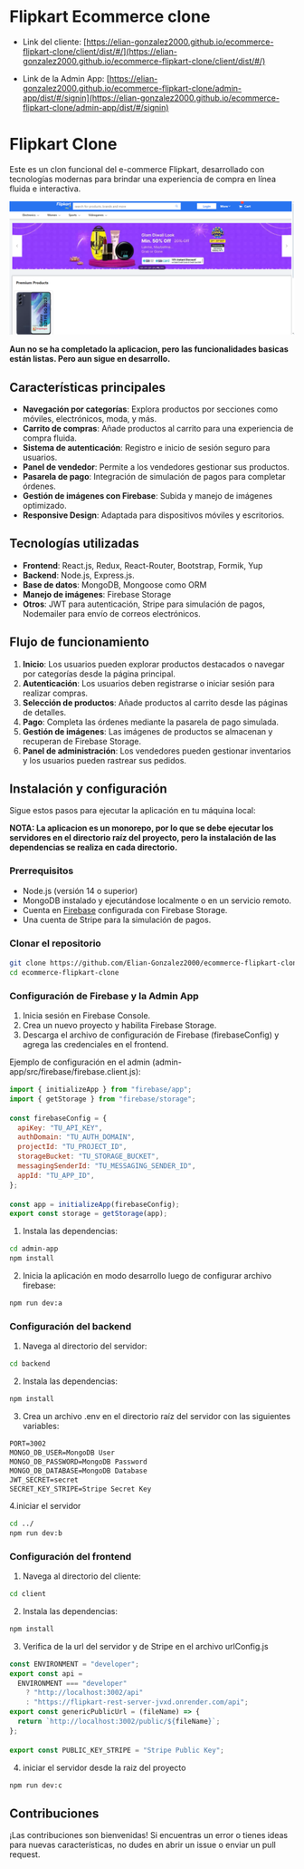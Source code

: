 # Flipkart Ecommerce clone

- Link del cliente: [https://elian-gonzalez2000.github.io/ecommerce-flipkart-clone/client/dist/#/](https://elian-gonzalez2000.github.io/ecommerce-flipkart-clone/client/dist/#/)

- Link de la Admin App: [https://elian-gonzalez2000.github.io/ecommerce-flipkart-clone/admin-app/dist/#/signin](https://elian-gonzalez2000.github.io/ecommerce-flipkart-clone/admin-app/dist/#/signin)

# Flipkart Clone

Este es un clon funcional del e-commerce Flipkart, desarrollado con tecnologías modernas para brindar una experiencia de compra en línea fluida e interactiva.

![Vista de la aplicación](https://raw.githubusercontent.com/Elian-Gonzalez2000/ecommerce-flipkart-clone/refs/heads/main/banner-app.png)

**Aun no se ha completado la aplicacion, pero las funcionalidades basicas están listas. Pero aun sigue en desarrollo.**

## Características principales

- **Navegación por categorías**: Explora productos por secciones como móviles, electrónicos, moda, y más.
- **Carrito de compras**: Añade productos al carrito para una experiencia de compra fluida.
- **Sistema de autenticación**: Registro e inicio de sesión seguro para usuarios.
- **Panel de vendedor**: Permite a los vendedores gestionar sus productos.
- **Pasarela de pago**: Integración de simulación de pagos para completar órdenes.
- **Gestión de imágenes con Firebase**: Subida y manejo de imágenes optimizado.
- **Responsive Design**: Adaptada para dispositivos móviles y escritorios.

## Tecnologías utilizadas

- **Frontend**: React.js, Redux, React-Router, Bootstrap, Formik, Yup
- **Backend**: Node.js, Express.js.
- **Base de datos**: MongoDB, Mongoose como ORM
- **Manejo de imágenes**: Firebase Storage
- **Otros**: JWT para autenticación, Stripe para simulación de pagos, Nodemailer para envío de correos electrónicos.

## Flujo de funcionamiento

1. **Inicio**: Los usuarios pueden explorar productos destacados o navegar por categorías desde la página principal.
2. **Autenticación**: Los usuarios deben registrarse o iniciar sesión para realizar compras.
3. **Selección de productos**: Añade productos al carrito desde las páginas de detalles.
4. **Pago**: Completa las órdenes mediante la pasarela de pago simulada.
5. **Gestión de imágenes**: Las imágenes de productos se almacenan y recuperan de Firebase Storage.
6. **Panel de administración**: Los vendedores pueden gestionar inventarios y los usuarios pueden rastrear sus pedidos.

## Instalación y configuración

Sigue estos pasos para ejecutar la aplicación en tu máquina local:

**NOTA: La aplicacion es un monorepo, por lo que se debe ejecutar los servidores en el directorio raíz del proyecto, pero la instalación de las dependencias se realiza en cada directorio.**

### Prerrequisitos

- Node.js (versión 14 o superior)
- MongoDB instalado y ejecutándose localmente o en un servicio remoto.
- Cuenta en [Firebase](https://firebase.google.com/) configurada con Firebase Storage.
- Una cuenta de Stripe para la simulación de pagos.

### Clonar el repositorio

```bash
git clone https://github.com/Elian-Gonzalez2000/ecommerce-flipkart-clone.git
cd ecommerce-flipkart-clone
```

### Configuración de Firebase y la Admin App

1. Inicia sesión en Firebase Console.
2. Crea un nuevo proyecto y habilita Firebase Storage.
3. Descarga el archivo de configuración de Firebase (firebaseConfig) y agrega las credenciales en el frontend.

Ejemplo de configuración en el admin (admin-app/src/firebase/firebase.client.js):

```javascript
import { initializeApp } from "firebase/app";
import { getStorage } from "firebase/storage";

const firebaseConfig = {
  apiKey: "TU_API_KEY",
  authDomain: "TU_AUTH_DOMAIN",
  projectId: "TU_PROJECT_ID",
  storageBucket: "TU_STORAGE_BUCKET",
  messagingSenderId: "TU_MESSAGING_SENDER_ID",
  appId: "TU_APP_ID",
};

const app = initializeApp(firebaseConfig);
export const storage = getStorage(app);
```

1. Instala las dependencias:

```bash
cd admin-app
npm install
```

2. Inicia la aplicación en modo desarrollo luego de configurar archivo firebase:

```bash
npm run dev:a
```

### Configuración del backend

1. Navega al directorio del servidor:

```bash
cd backend
```

2. Instala las dependencias:

```bash
npm install
```

3.  Crea un archivo .env en el directorio raíz del servidor con las siguientes variables:

```
PORT=3002
MONGO_DB_USER=MongoDB User
MONGO_DB_PASSWORD=MongoDB Password
MONGO_DB_DATABASE=MongoDB Database
JWT_SECRET=secret
SECRET_KEY_STRIPE=Stripe Secret Key
```

4.iniciar el servidor

```bash
cd ../
npm run dev:b
```

### Configuración del frontend

1. Navega al directorio del cliente:

```bash
cd client
```

2. Instala las dependencias:

```bash
npm install
```

3. Verifica de la url del servidor y de Stripe en el archivo urlConfig.js

```javascript
const ENVIRONMENT = "developer";
export const api =
  ENVIRONMENT === "developer"
    ? "http://localhost:3002/api"
    : "https://flipkart-rest-server-jvxd.onrender.com/api";
export const genericPublicUrl = (fileName) => {
  return `http://localhost:3002/public/${fileName}`;
};

export const PUBLIC_KEY_STRIPE = "Stripe Public Key";
```

4. iniciar el servidor desde la raiz del proyecto

```bash
npm run dev:c
```

## Contribuciones

¡Las contribuciones son bienvenidas! Si encuentras un error o tienes ideas para nuevas características, no dudes en abrir un issue o enviar un pull request.
